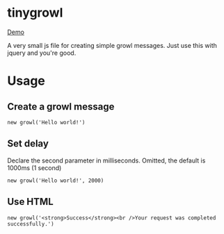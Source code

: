 tinygrowl
=========

<a href="http://cdpn.io/AyDtJ">Demo</a>

A very small js file for creating simple growl messages.
Just use this with jquery and you're good.

Usage
=====

Create a growl message
----------------------

``new growl('Hello world!')``

Set delay
---------

Declare the second parameter in milliseconds. Omitted, the default is 1000ms (1 second)

``new growl('Hello world!', 2000)``

Use HTML
--------

``new growl('<strong>Success</strong><br />Your request was completed successfully.')``

